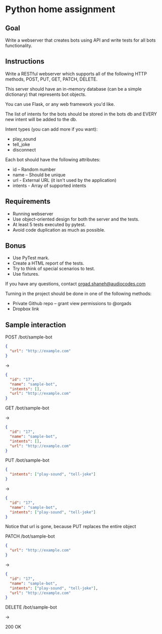 # Python home assignment
## Goal
Write a webserver that creates bots using API and write tests for all bots functionality.

## Instructions
Write a RESTful webserver which supports all of the following HTTP methods, POST, PUT, GET, PATCH, DELETE.

This server should have an in-memory database (can be a simple dictionary) that represents bot objects.

You can use Flask, or any web framework you'd like.

The list of intents for the bots should be stored in the bots db and EVERY new intent will be added to the db.

Intent types (you can add more if you want):
* play_sound
* tell_joke
* disconnect

Each bot should have the following attributes:
* id – Random number
* name – Should be unique
* url - External URL (it isn't used by the application)
* intents - Array of supported intents

## Requirements 
* Running webserver
* Use object-oriented design for both the server and the tests.
* At least 5 tests executed by pytest.
* Avoid code duplication as much as possible.

## Bonus
* Use PyTest mark.
* Create a HTML report of the tests.
* Try to think of special scenarios to test.
* Use fixtures.

If you have any questions, contact orgad.shaneh@audiocodes.com

Turning in the project should be done in one of the following methods:
* Private Github repo – grant view permissions to @orgads
* Dropbox link

## Sample interaction
POST /bot/sample-bot
```json
{
  "url": "http://example.com"
}
```
->
```json
{
  "id": "17",
  "name": "sample-bot",
  "intents": [],
  "url": "http://example.com"
}
```

GET /bot/sample-bot

->

```json
{
  "id": "17",
  "name": "sample-bot",
  "intents": [],
  "url": "http://example.com"
}
```

PUT /bot/sample-bot
```json
{
  "intents": ["play-sound", "tell-joke"]
}
```
->
```json
{
  "id": "17",
  "name": "sample-bot",
  "intents": ["play-sound", "tell-joke"]
}
```

Notice that url is gone, because PUT replaces the entire object

PATCH /bot/sample-bot
```json
{
  "url": "http://example.com"
}
```
->
```json
{
  "id": "17",
  "name": "sample-bot",
  "intents": ["play-sound", "tell-joke"],
  "url": "http://example.com"
}
```

DELETE /bot/sample-bot

->

200 OK
